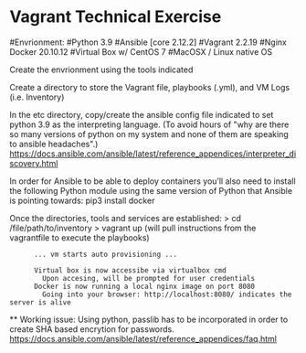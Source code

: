 # Vagrant Technical Exercise
#Envrionment:
  #Python 3.9 
  #Ansible [core 2.12.2]
  #Vagrant 2.2.19
  #Nginx Docker 20.10.12
  #Virtual Box w/ CentOS 7 
  #MacOSX / Linux native OS
  
  Create the envrionment using the tools indicated 
  
  Create a directory to store the Vagrant file, playbooks (.yml), and VM Logs (i.e. Inventory)
  
  In the etc directory, copy/create the ansible config file indicated to set python 3.9 as the interpreting language. (To avoid hours of "why are there so many          versions of python on my system and none of them are speaking to ansible headaches".)
      https://docs.ansible.com/ansible/latest/reference_appendices/interpreter_discovery.html
      
  In order for Ansible to be able to deploy containers you’ll also need to install the following Python module using the same version of Python that Ansible is           pointing towards:
        pip3 install docker
        
  Once the directories, tools and services are established:
          > cd /file/path/to/inventory
          > vagrant up (will pull instructions from the vagrantfile to execute the playbooks)
          
          ... vm starts auto provisioning ...
          
          Virtual box is now accessibe via virtualbox cmd
            Upon accesing, will be prompted for user credentials
          Docker is now running a local nginx image on port 8080
            Going into your browser: http://localhost:8080/ indicates the server is alive
  
 ** Working issue: Using python, passlib has to be incorporated in order to create SHA based encrytion for passwords. 
    https://docs.ansible.com/ansible/latest/reference_appendices/faq.html
    
  
